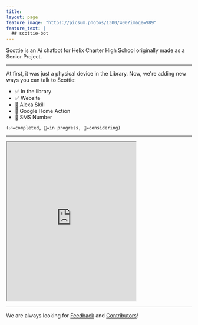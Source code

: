 ```yaml
---
title:
layout: page
feature_image: "https://picsum.photos/1300/400?image=989"
feature_text: |
  ## scottie-bot
---
```


Scottie is an Ai chatbot for Helix Charter High School originally made as a Senior Project.

---

At first, it was just a physical device in the Library. Now, we're adding new ways you can talk to Scottie:

- ✅ In the library
- ✅ Website
- 📝 Alexa Skill
- 📝 Google Home Action
- 🤔 SMS Number

`(✅=completed, 📝=in progress, 🤔=considering)`

---

<iframe
    allow="microphone;"
    width="350"
    height="430"
    src="https://console.dialogflow.com/api-client/demo/embedded/effcda06-61a7-4183-be2e-0996d1c22e00">
</iframe>
      
---

We are always looking for [Feedback](#) and [Contributors](#)!
